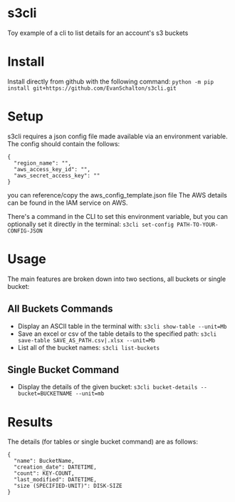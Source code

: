# s3cli

Toy example of a cli to list details for an account's s3 buckets

# Install

Install directly from github with the following command:
```python -m pip install git+https://github.com/EvanSchalton/s3cli.git```

# Setup

s3cli requires a json config file made available via an environment variable.
The config should contain the follows:
```
{
  "region_name": "",
  "aws_access_key_id": "",
  "aws_secret_access_key": ""
}
```
you can reference/copy the aws_config_template.json file
The AWS details can be found in the IAM service on AWS.

There's a command in the CLI to set this environment variable, but you can optionally set it directly in the terminal:
```s3cli set-config PATH-TO-YOUR-CONFIG-JSON```

# Usage

The main features are broken down into two sections, all buckets or single bucket:

## All Buckets Commands

* Display an ASCII table in the terminal with: ```s3cli show-table --unit=Mb```
* Save an excel or csv of the table details to the specified path: ```s3cli save-table SAVE_AS_PATH.csv|.xlsx --unit=Mb```
* List all of the bucket names: ```s3cli list-buckets```

## Single Bucket Command

* Display the details of the given bucket: ```s3cli bucket-details --bucket=BUCKETNAME --unit=mb```

# Results

The details (for tables or single bucket command) are as follows:
```
{
  "name": BucketName,
  "creation_date": DATETIME,
  "count": KEY-COUNT,
  "last_modified": DATETIME,
  "size (SPECIFIED-UNIT)": DISK-SIZE
}
```
